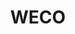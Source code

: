 ---
description: "An integrated marketing campaign, that announces WECO's impending Thanksgiving holiday menu drop."
layout: "weco"
resources:
  - src: "assets/bag-1.jpg"
    title: "Bag stuffer back"
  - src: "assets/bag-2.jpg"
    title: "Bag stuffer front"
  - src: "assets/cover.jpg"
    title: "Cover for WECO"
  - src: "assets/email.jpg"
    title: "Email content"
  - src: "assets/facebook-1.jpg"
    title: "Facebook post 1"
  - src: "assets/facebook-2.jpg"
    title: "Facebook post 2"
  - src: "assets/facebook-3.jpg"
    title: "Facebook post 3"
  - src: "assets/facebook-4.jpg"
    title: "Facebook post 4"
  - src: "assets/facebook-5.jpg"
    title: "Facebook post 5"
  - src: "assets/facebook-6.jpg"
    title: "Facebook post 6"
  - src: "assets/facebook-7.jpg"
    title: "Facebook post 7"
  - src: "assets/facebook-8.jpg"
    title: "Facebook post 8"
  - src: "assets/facebook-9.jpg"
    title: "Facebook post 9"
  - src: "assets/facebook-10.jpg"
    title: "Facebook post 10"
  - src: "assets/video-1/video-1-poster.jpg"
    title: "Video poster for WECO's Instagram reel"
title: "WECO"
weight: 5
---